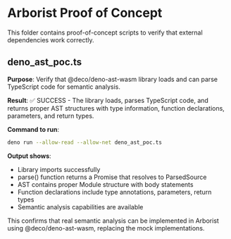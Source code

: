 # Arborist Proof of Concept

This folder contains proof-of-concept scripts to verify that external dependencies work correctly.

## deno_ast_poc.ts

**Purpose**: Verify that @deco/deno-ast-wasm library loads and can parse TypeScript code for semantic analysis.

**Result**: ✅ SUCCESS - The library loads, parses TypeScript code, and returns proper AST structures with type information, function declarations, parameters, and return types.

**Command to run**:

```bash
deno run --allow-read --allow-net deno_ast_poc.ts
```

**Output shows**:

- Library imports successfully
- parse() function returns a Promise that resolves to ParsedSource
- AST contains proper Module structure with body statements
- Function declarations include type annotations, parameters, return types
- Semantic analysis capabilities are available

This confirms that real semantic analysis can be implemented in Arborist using @deco/deno-ast-wasm, replacing the mock implementations.
